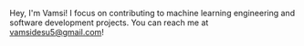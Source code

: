 Hey, I'm Vamsi! I focus on contributing to machine learning engineering and software development projects. You can reach me at vamsidesu5@gmail.com! 

<!---
vamsidesu5/vamsidesu5 is a ✨ special ✨ repository because its `README.md` (this file) appears on your GitHub profile.
You can click the Preview link to take a look at your changes.
--->
